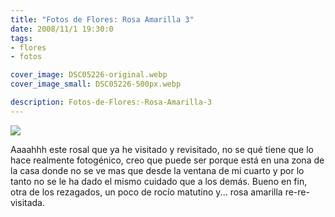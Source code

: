 ```yaml
---
title: "Fotos de Flores: Rosa Amarilla 3"
date: 2008/11/1 19:30:0
tags: 
- flores
- fotos

cover_image: DSC05226-original.webp
cover_image_small: DSC05226-500px.webp

description: Fotos-de-Flores:-Rosa-Amarilla-3
---
```



[![](DSC05226)](DSC05226-original.webp)

  

Aaaahhh este rosal que ya he visitado y revisitado, no se qué tiene que lo hace realmente fotogénico, creo que puede ser porque está en una zona de la casa donde no se ve mas que desde la ventana de mi cuarto y por lo tanto no se le ha dado el mismo cuidado que a los demás. Bueno en fin, otra de los rezagados, un poco de rocío matutino y... rosa amarilla re-re-visitada.
